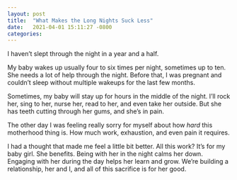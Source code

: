 ```yaml
---
layout: post
title:  "What Makes the Long Nights Suck Less"
date:   2021-04-01 15:11:27 -0800
categories:
---
```


I haven’t slept through the night in a year and a half.


My baby wakes up usually four to six times per night, sometimes up to ten. She needs a lot of help through the night. Before that, I was pregnant and couldn’t sleep without multiple wakeups for the last few months.


Sometimes, my baby will stay up for hours in the middle of the night. I’ll rock her, sing to her, nurse her, read to her, and even take her outside. But she has teeth cutting through her gums, and she’s in pain.


The other day I was feeling really sorry for myself about how *hard* this motherhood thing is. How much work, exhaustion, and even pain it requires.


I had a thought that made me feel a little bit better. All this work? It’s for my baby girl. She benefits. Being with her in the night calms her down. Engaging with her during the day helps her learn and grow. We’re building a relationship, her and I, and all of this sacrifice is for her good.
